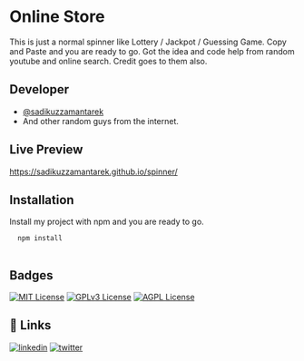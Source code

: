 
# Online Store 

This is just a normal spinner like Lottery / Jackpot / Guessing Game. Copy and Paste and you are ready to go.
Got the idea and code help from random youtube and online search.
Credit goes to them also.
## Developer

- [@sadikuzzamantarek](https://www.github.com/sadikuzzamantarek)
- And other random guys from the internet.

## Live Preview

https://sadikuzzamantarek.github.io/spinner/


## Installation

Install my project with npm and you are ready to go.

```bash
  npm install
 
```

    
## Badges

[![MIT License](https://img.shields.io/badge/License-MIT-green.svg)](https://choosealicense.com/licenses/mit/)
[![GPLv3 License](https://img.shields.io/badge/License-GPL%20v3-yellow.svg)](https://opensource.org/licenses/)
[![AGPL License](https://img.shields.io/badge/license-AGPL-blue.svg)](http://www.gnu.org/licenses/agpl-3.0)


## 🔗 Links

[![linkedin](https://img.shields.io/badge/linkedin-0A66C2?style=for-the-badge&logo=linkedin&logoColor=white)](https://www.linkedin.com/in/sadik-uz-zaman/)
[![twitter](https://img.shields.io/badge/twitter-1DA1F2?style=for-the-badge&logo=twitter&logoColor=white)](https://twitter.com/sadik_tarek)

